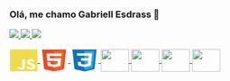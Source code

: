 ### Olá, me chamo Gabriell Esdrass 👋


<div>
  <a href="https://github.com/BiellEsdrass">
  <img height="170em" src="https://github-readme-stats.vercel.app/api?username=BiellEsdrass&show_icons=true&theme=dracula&include_all_commits=true&count_private=true"/>
  <img height="170em" src="https://github-readme-stats.vercel.app/api/top-langs/?username=BiellEsdrass&layout=compact&langs_count=7&theme=dracula"/>
    <img height="170em" src="https://github-readme-streak-stats.herokuapp.com/?user=BiellEsdrass&theme=dracula&hide_border=true"/>
</div>
  
  
  
<!--Icons--!>  
<div style="display: inline_block"><br>
  <img align="center" alt="Rafa-Js" height="40" width="50" src="https://raw.githubusercontent.com/devicons/devicon/master/icons/javascript/javascript-plain.svg">
  <img align="center" alt="Rafa-HTML" height="40" width="50" src="https://raw.githubusercontent.com/devicons/devicon/master/icons/html5/html5-original.svg">
  <img align="center" alt="Rafa-CSS" height="40" width="50" src="https://raw.githubusercontent.com/devicons/devicon/master/icons/css3/css3-original.svg">
  <img align="center" width="50" height="40" src="https://www.svgrepo.com/show/373623/git.svg">
  <img align="center" width="50" height="40" src="https://www.svgrepo.com/show/341847/github.svg">
  <img align="center" width="50" height="40" src="https://www.svgrepo.com/show/349502/sass.svg">
  <img align="center" width="50" height="40" src="https://www.svgrepo.com/show/452149/adobe-photoshop.svg">
</div>
